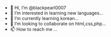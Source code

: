 - 👋 Hi, I’m @blackpearl0007
- 👀 I’m interested in learning new languages...
- 🌱 I’m currently learning korean...
- 💞️ I’m looking to collaborate on html,css,php...
- 📫 How to reach me ...

<!---
blackpearl0007/blackpearl0007 is a ✨ special ✨ repository because its `README.md` (this file) appears on your GitHub profile.
You can click the Preview link to take a look at your changes.
--->
